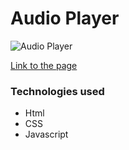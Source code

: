 # Audio Player

![Audio Player](https://drive.google.com/uc?export=view&id=1Duamt8NQdy4qNSOjW6CPE3wf1FeAySPy)

[Link to the page](https://sharonjseg.github.io/Unsplash-API-playground/)

### Technologies used

- Html
- CSS
- Javascript

